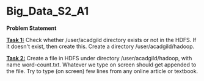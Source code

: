 # Big_Data_S2_A1

<b>Problem Statement</b>

<b><u>Task 1:</u></b>
Check whether /user/acadgild directory exists or not in the HDFS.
If it doesn't exist, then create this.
Create a directory /user/acadgild/hadoop.

<b><u>Task 2:</u></b>
Create a file in HDFS under directory /user/acadgild/hadoop, with name word-count.txt.
Whatever we type on screen should get appended to the file.
Try to type (on screen) few lines from any online article or textbook.
